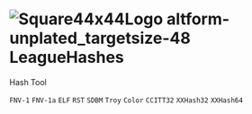 # ![Square44x44Logo altform-unplated_targetsize-48](https://user-images.githubusercontent.com/62750690/122948356-70311580-d3ad-11eb-8aae-8c78d3bc102a.png)    LeagueHashes

Hash Tool

`FNV-1`
`FNV-1a`
`ELF`
`RST`
`SDBM`
`Troy`
`Color`
`CCITT32`
`XXHash32`
`XXHash64`
